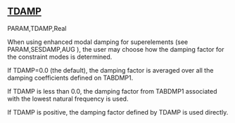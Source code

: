 ## [TDAMP](https://nexus.hexagon.com/documentationcenter/bundle/MSC_Nastran_2022.4/page/Nastran_Combined_Book/qrg/parameters/TOC.TDAMP.xhtml)

PARAM,TDAMP,Real

When using enhanced modal damping for superelements (see PARAM,SESDAMP,AUG ), the user may choose how the damping factor for the constraint modes is determined.

If TDAMP=0.0 (the default), the damping factor is averaged over all the damping coefficients defined on TABDMP1.

If TDAMP is less than 0.0, the damping factor from TABDMP1 associated with the lowest natural frequency is used.

If TDAMP is positive, the damping factor defined by TDAMP is used directly.


